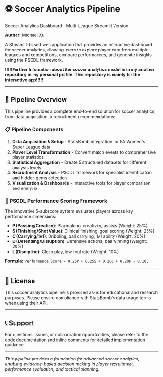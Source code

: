 # ⚽ Soccer Analytics Pipeline

Soccer Analytics Dashboard - Multi-League Streamlit Version

**Author:** Michael Xu  

A Streamlit-based web application that provides an interactive dashboard for soccer analytics,
allowing users to explore player data from multiple leagues and competitions, compare performances, 
and generate insights using the PSCDL framework.

**!!!!!Further Infomation about the soccer analytics model is in my another repository in my personal profile. This repository is mainly for the interactive app!!!!!**

---

## 🎯 Pipeline Overview

This pipeline provides a complete end-to-end solution for soccer analytics, from data acquisition to recruitment recommendations:

### 📋 **Pipeline Components**

1. **Data Acquisition & Setup** - StatsBomb integration for FA Women's Super League data
2. **Player Level Transformation** - Convert match events to comprehensive player statistics  
3. **Statistical Aggregation** - Create 5 structured datasets for different analysis levels
4. **Recruitment Analysis** - PSCDL framework for specialist identification and hidden gems detection
5. **Visualization & Dashboards** - Interactive tools for player comparison and analysis

### 🔬 **PSCDL Performance Scoring Framework**

The innovative 5-subscore system evaluates players across key performance dimensions:

- **P (Passing/Creation)**: Playmaking, creativity, assists (Weight: 25%)
- **S (Finishing/Shot Value)**: Clinical finishing, goal scoring (Weight: 25%)  
- **C (Carrying/1v1)**: Dribbling, ball carrying, 1v1 ability (Weight: 20%)
- **D (Defending/Disruption)**: Defensive actions, ball winning (Weight: 20%)
- **L (Discipline)**: Clean play, low foul rate (Weight: 10%)

**Formula:** `Performance Score = 0.25P + 0.25S + 0.20C + 0.20D + 0.10L`

---

## 📄 License

This soccer analytics pipeline is provided as-is for educational and research purposes. Please ensure compliance with StatsBomb's data usage terms when using their API.

---

## 📞 Support

For questions, issues, or collaboration opportunities, please refer to the code documentation and inline comments for detailed implementation guidance.

---

*This pipeline provides a foundation for advanced soccer analytics, enabling evidence-based decision making in player recruitment, performance evaluation, and tactical planning.*
